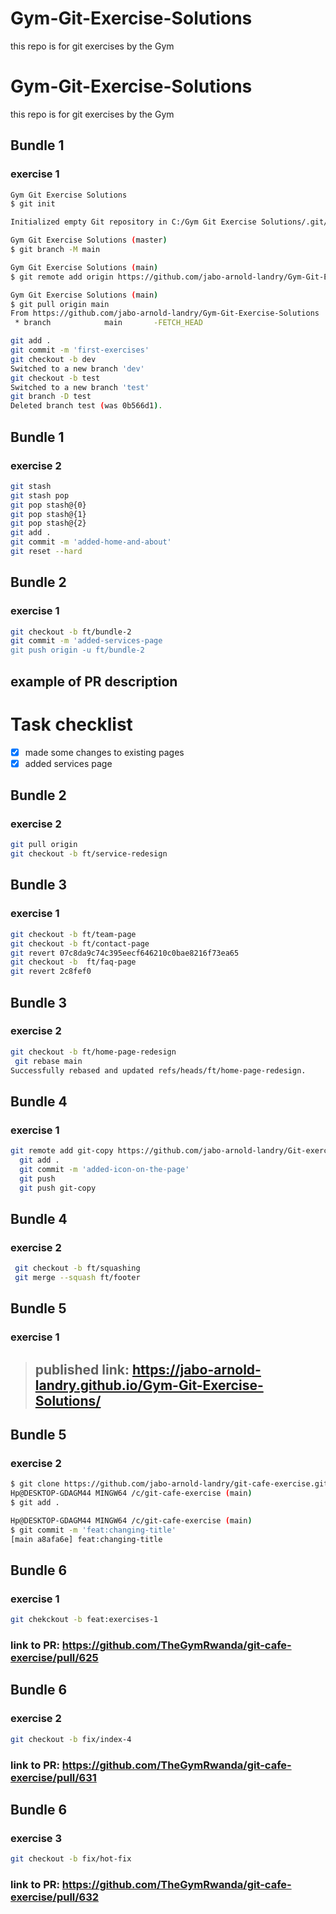 # Gym-Git-Exercise-Solutions

this repo is for git exercises by the Gym

# Gym-Git-Exercise-Solutions

this repo is for git exercises by the Gym

## Bundle 1

### exercise 1

```bash
Gym Git Exercise Solutions
$ git init

Initialized empty Git repository in C:/Gym Git Exercise Solutions/.git/

Gym Git Exercise Solutions (master)
$ git branch -M main

Gym Git Exercise Solutions (main)
$ git remote add origin https://github.com/jabo-arnold-landry/Gym-Git-Exercise-Solutions.git

Gym Git Exercise Solutions (main)
$ git pull origin main
From https://github.com/jabo-arnold-landry/Gym-Git-Exercise-Solutions
 * branch            main       -FETCH_HEAD

git add .
git commit -m 'first-exercises'
git checkout -b dev
Switched to a new branch 'dev'
git checkout -b test
Switched to a new branch 'test'
git branch -D test
Deleted branch test (was 0b566d1).
```

## Bundle 1

### exercise 2

```bash
git stash
git stash pop
git pop stash@{0}
git pop stash@{1}
git pop stash@{2}
git add .
git commit -m 'added-home-and-about'
git reset --hard
```

## Bundle 2

### exercise 1

```bash
git checkout -b ft/bundle-2
git commit -m 'added-services-page
git push origin -u ft/bundle-2
```

## example of PR description

# Task checklist

- [x] made some changes to existing pages
- [x] added services page

## Bundle 2

### exercise 2

```bash
git pull origin
git checkout -b ft/service-redesign
```

## Bundle 3

### exercise 1

```bash
git checkout -b ft/team-page
git checkout -b ft/contact-page
git revert 07c8da9c74c395eecf646210c0bae8216f73ea65
git checkout -b  ft/faq-page
git revert 2c8fef0
```

## Bundle 3

### exercise 2

```bash
git checkout -b ft/home-page-redesign
 git rebase main
Successfully rebased and updated refs/heads/ft/home-page-redesign.
```
## Bundle 4

### exercise 1

```bash
git remote add git-copy https://github.com/jabo-arnold-landry/Git-exercise-copy.git
  git add .
  git commit -m 'added-icon-on-the-page'
  git push
  git push git-copy
```
## Bundle 4

### exercise 2

```bash
 git checkout -b ft/squashing
 git merge --squash ft/footer
```
## Bundle 5

### exercise 1

> ## published link: https://jabo-arnold-landry.github.io/Gym-Git-Exercise-Solutions/

 ## Bundle 5

### exercise 2

```bash
$ git clone https://github.com/jabo-arnold-landry/git-cafe-exercise.git
Hp@DESKTOP-GDAGM44 MINGW64 /c/git-cafe-exercise (main)
$ git add .

Hp@DESKTOP-GDAGM44 MINGW64 /c/git-cafe-exercise (main)
$ git commit -m 'feat:changing-title'
[main a8afa6e] feat:changing-title
```

 ## Bundle 6

### exercise 1

```bash
git chekckout -b feat:exercises-1
```
### link to PR: https://github.com/TheGymRwanda/git-cafe-exercise/pull/625


 ## Bundle 6

### exercise 2

```bash
git checkout -b fix/index-4
```
### link to PR: https://github.com/TheGymRwanda/git-cafe-exercise/pull/631

 ## Bundle 6

### exercise 3

```bash
git checkout -b fix/hot-fix
```
### link to PR: https://github.com/TheGymRwanda/git-cafe-exercise/pull/632

